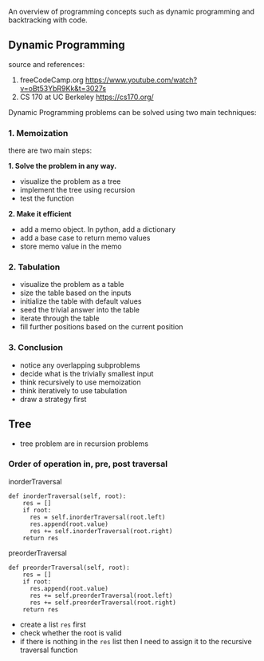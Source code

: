 ﻿An overview of programming concepts such as dynamic programming and backtracking with code.

## Dynamic Programming
source and references:
 1. freeCodeCamp.org https://www.youtube.com/watch?v=oBt53YbR9Kk&t=3027s
 2. CS 170 at UC Berkeley
 https://cs170.org/ 
 
Dynamic Programming problems can be solved using two main techniques:
### 1. Memoization
there are two main steps:

**1. Solve the problem in any way.**
 - visualize the problem as a tree
 - implement the tree using recursion
 - test the function
 
**2. Make it efficient** 
- add a memo object.  In python, add a dictionary
- add a base case to return memo values
- store memo value in the memo

### 2. Tabulation
- visualize the problem as a table
- size the table based on the inputs
- initialize the table with default values
- seed the trivial answer into the table
- iterate through the table
- fill further positions based on the current position

### 3. Conclusion
- notice any overlapping subproblems
- decide what is the trivially smallest input
- think recursively to use memoization
- think iteratively to use tabulation
- draw a strategy first


## Tree
- tree problem are in recursion problems

### Order of operation in, pre, post traversal
inorderTraversal
```
def inorderTraversal(self, root):
    res = []
    if root:
      res = self.inorderTraversal(root.left)
      res.append(root.value)
      res += self.inorderTraversal(root.right)
    return res
```

preorderTraversal
```
def preorderTraversal(self, root):
    res = []
    if root:
      res.append(root.value)
      res += self.preorderTraversal(root.left)
      res += self.preorderTraversal(root.right)
    return res
```

- create a list `res` first
- check whether the root is valid
- if there is nothing in the `res` list then I need to assign it to the recursive traversal function
 

